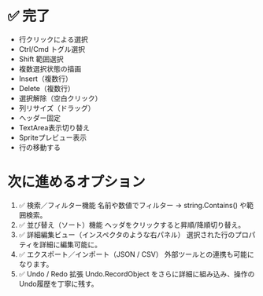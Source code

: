 # ✅ 完了
- 行クリックによる選択
- Ctrl/Cmd トグル選択
- Shift 範囲選択
- 複数選択状態の描画
- Insert（複数行）
- Delete（複数行）
- 選択解除（空白クリック）
- 列リサイズ（ドラッグ）
- ヘッダー固定
- TextArea表示切り替え
- Spriteプレビュー表示
- 行の移動する

# 次に進めるオプション
1. ✅ 検索／フィルター機能
名前や数値でフィルター → string.Contains() や範囲検索。
2. ✅ 並び替え（ソート）機能
ヘッダをクリックすると昇順/降順切り替え。
3. ✅ 詳細編集ビュー（インスペクタのような右パネル）
選択された行のプロパティを詳細に編集可能に。
4. ✅ エクスポート／インポート（JSON / CSV）
外部ツールとの連携も可能になります。
5. ✅ Undo / Redo 拡張
Undo.RecordObject をさらに詳細に組み込み、操作のUndo履歴を丁寧に残す。
